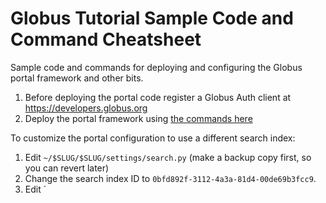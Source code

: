 # Globus Tutorial Sample Code and Command Cheatsheet
Sample code and commands for deploying and configuring the Globus portal framework and other bits.

1. Before deploying the portal code register a  Globus Auth client at https://developers.globus.org
2. Deploy the portal framework using [the commands here](commands.sh)

To customize the portal configuration to use a different search index:
1. Edit `~/$SLUG/$SLUG/settings/search.py` (make a backup copy first, so you can revert later)
2. Change the search index ID to `0bfd892f-3112-4a3a-81d4-00de69b3fcc9`.
3. Edit `
